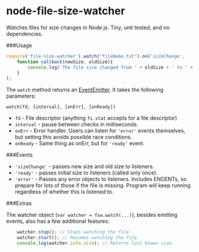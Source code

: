 node-file-size-watcher
===============

Watches files for size changes in Node.js. Tiny, unit tested, and no dependencies.

###Usage
``` js
require('file-size-watcher').watch("fileName.txt").on('sizeChange',
	function callback(newSize, oldSize){
		console.log('The file size changed from ' + oldSize + ' to ' + newSize);
	}
);
```

The `watch` method returns an [EventEmitter](http://nodejs.org/api/events.html#events_class_events_eventemitter). It takes the following parameters:

`watch(fd, [interval], [onErr], [onReady])`
 * `fd` - File descriptor (anything `fs.stat` accepts for a file descriptor)
 * `interval` - pause between checks in milliseconds.
 * `onErr` - Error handler.  Users can listen for `'error'` events themselves, but setting this avoids possible race conditions.
 * `onReady` - Same thing as onErr, but for `'ready'` event.

###Events

 * `'sizeChange'` - passes new size and old size to listeners.
 * `'ready'` - passes initial size to listeners (called only once).
 * `'error'` - Passes any error objects to listeners. Includes ENOENTs, so prepare for lots of those if the file is missing. Program will keep running regardless of whether this is listened to.

###Extras

The watcher object (`var watcher = fsw.watch(...)`), besides emitting events, also has a few additional features:

```js
	watcher.stop(); // Stops watching the file
	watcher.start(); // Resumes watching the file
	console.log(watcher.info.size); // Returns last known size.
```
